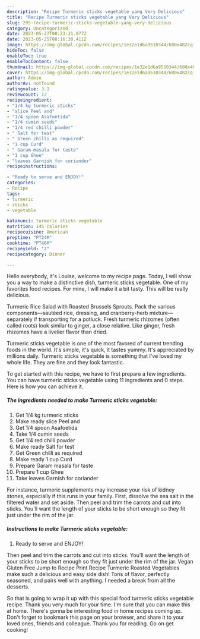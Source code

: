 ```yaml
---
description: "Recipe Turmeric sticks vegetable yang Very Delicious"
title: "Recipe Turmeric sticks vegetable yang Very Delicious"
slug: 295-recipe-turmeric-sticks-vegetable-yang-very-delicious
category: Uncategorized
date: 2023-05-27T00:23:31.077Z
date: 2023-05-25T08:16:30.411Z
image: https://img-global.cpcdn.com/recipes/1e32e1d6a9510344/680x482cq70/turmeric-sticks-vegetable-recipe-main-photo.jpg
hideToc: false
enableToc: true
enableTocContent: false
thumbnail: https://img-global.cpcdn.com/recipes/1e32e1d6a9510344/680x482cq70/turmeric-sticks-vegetable-recipe-main-photo.jpg
cover: https://img-global.cpcdn.com/recipes/1e32e1d6a9510344/680x482cq70/turmeric-sticks-vegetable-recipe-main-photo.jpg
author: Admin
authorAv: notfound
ratingvalue: 3.1
reviewcount: 12
recipeingredient:
- "1/4 kg turmeric sticks"
- "slice Peel and"
- "1/4 spoon Asafoetida"
- "1/4 cumin seeds"
- "1/4 red chilli powder"
- " Salt for test"
- " Green chilli as required"
- "1 cup Curd"
- " Garam masala for taste"
- "1 cup Ghee"
- "leaves Garnish for coriander"
recipeinstructions:

- "Ready to serve and ENJOY!"
categories:
- Recipe
tags:
- turmeric
- sticks
- vegetable

katakunci: turmeric sticks vegetable 
nutrition: 145 calories
recipecuisine: American
preptime: "PT24M"
cooktime: "PT46M"
recipeyield: "2"
recipecategory: Dinner

---
```



Hello everybody, it's Louise, welcome to my recipe page. Today, I will show you a way to make a distinctive dish, turmeric sticks vegetable. One of my favorites food recipes. For mine, I will make it a bit tasty. This will be really delicious.

Turmeric Rice Salad with Roasted Brussels Sprouts. Pack the various components—sautéed rice, dressing, and cranberry-herb mixture—separately if transporting for a potluck. Fresh turmeric rhizomes (often called roots) look similar to ginger, a close relative. Like ginger, fresh rhizomes have a livelier flavor than dried.

Turmeric sticks vegetable is one of the most favored of current trending foods in the world. It's simple, it's quick, it tastes yummy. It's appreciated by millions daily. Turmeric sticks vegetable is something that I've loved my whole life. They are fine and they look fantastic.


To get started with this recipe, we have to first prepare a few ingredients. You can have turmeric sticks vegetable using 11 ingredients and 0 steps. Here is how you can achieve it.

<!--inarticleads1-->

##### The ingredients needed to make Turmeric sticks vegetable:

1. Get 1/4 kg turmeric sticks
1. Make ready slice Peel and
1. Get 1/4 spoon Asafoetida
1. Take 1/4 cumin seeds
1. Get 1/4 red chilli powder
1. Make ready  Salt for test
1. Get  Green chilli as required
1. Make ready 1 cup Curd
1. Prepare  Garam masala for taste
1. Prepare 1 cup Ghee
1. Take leaves Garnish for coriander


For instance, turmeric supplements may increase your risk of kidney stones, especially if this runs in your family. First, dissolve the sea salt in the filtered water and set aside. Then peel and trim the carrots and cut into sticks. You&#39;ll want the length of your sticks to be short enough so they fit just under the rim of the jar. 

<!--inarticleads2-->

##### Instructions to make Turmeric sticks vegetable:


1. Ready to serve and ENJOY!

Then peel and trim the carrots and cut into sticks. You&#39;ll want the length of your sticks to be short enough so they fit just under the rim of the jar. Vegan Gluten Free Jump to Recipe Print Recipe Turmeric Roasted Vegetables make such a delicious and easy side dish! Tons of flavor, perfectly seasoned, and pairs well with anything. I needed a break from all the desserts. 

So that is going to wrap it up with this special food turmeric sticks vegetable recipe. Thank you very much for your time. I'm sure that you can make this at home. There's gonna be interesting food in home recipes coming up. Don't forget to bookmark this page on your browser, and share it to your loved ones, friends and colleague. Thank you for reading. Go on get cooking!

